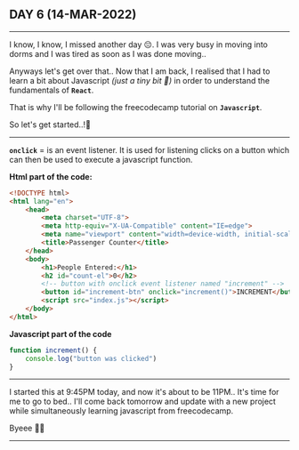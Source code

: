 ## **DAY 6 (14-MAR-2022)**
---
I know, I know, I missed another day 😔. I was very busy in moving into dorms and I was tired as soon as I was done moving..

Anyways let's get over that.. Now that I am back, I realised that I had to learn a bit about Javascript *(just a tiny bit 🥲)* in order to understand the fundamentals of **`React`**.

That is why I'll be following the freecodecamp tutorial on **`Javascript`**. 

So let's get started..!🥳

---

**`onclick`** = is an event listener. It is used for listening clicks on a button which can then be used to execute a javascript function.

**Html part of the code:**
```html
<!DOCTYPE html>
<html lang="en">
    <head>
        <meta charset="UTF-8">
        <meta http-equiv="X-UA-Compatible" content="IE=edge">
        <meta name="viewport" content="width=device-width, initial-scale=1.0">
        <title>Passenger Counter</title>
    </head>
    <body>
        <h1>People Entered:</h1>
        <h2 id="count-el">0</h2>
        <!-- button with onclick event listener named "increment" -->
        <button id="increment-btn" onclick="increment()">INCREMENT</button> 
        <script src="index.js"></script>
    </body>
</html>
```
**Javascript part of the code**
```javascript
function increment() {
    console.log("button was clicked")
}
```

---
I started this at 9:45PM today, and now it's about to be 11PM.. It's time for me to go to bed.. I'll come back tomorrow and update with a new project while simultaneously learning javascript from freecodecamp.

Byeee 👋👋

---
